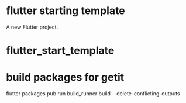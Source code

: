 # flutter starting template

A new Flutter project.

# flutter_start_template

# build packages for getit

flutter packages pub run build_runner build --delete-conflicting-outputs
